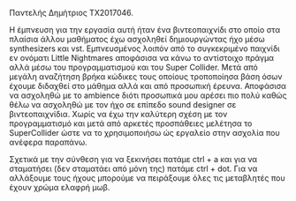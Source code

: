 Παντελής Δημήτριος ΤΧ2017046. 

Η έμπνευση για την εργασία αυτή ήταν ένα βιντεοπαιχνίδι στο οποίο στα πλαίσια άλλου μαθήματος έχω ασχοληθεί δημιουργώντας ήχο μέσω synthesizers και vst. Εμπνευσμένος λοιπόν από το συγκεκριμένο παιχνίδι εν ονόματι Little Nightmares αποφάσισα να κάνω το αντίστοιχο πράγμα αλλά μέσω του προγραμματισμού και του Super Collider. Μετά από μεγάλη αναζήτηση βρήκα κώδικες τους οποίους τροποποίησα βάση όσων έχουμε διδαχθεί στο μάθημα αλλά και από προσωπική έρευνα. Αποφάσισα να ασχοληθώ με το ambience διότι προσωπικά μου αρέσει πιο πολύ καθώς θέλω να ασχοληθώ με τον ήχο σε επίπεδο sound designer σε βιντεοπαιχνίδια. Χωρίς να έχω την καλύτερη σχέση με τον προγραμματισμό και μετά από αρκετές προσπάθειες μελέτησα το SuperCollider ώστε να το χρησιμοποιήσω ώς εργαλείο στην ασχολία που ανέφερα παραπάνω.

Σχετικά με την σύνθεση για να ξεκινήσει πατάμε ctrl + a και για να σταματήσει (δεν σταματάει από μόνη της) πατάμε ctrl + dot. Για να αλλάξουμε τους ήχους μπορούμε να πειράξουμε όλες τις μεταβλητές που έχουν χρώμα ελαφρή μωβ.
